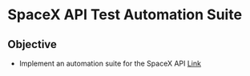 # SpaceX API Test Automation Suite

## Objective
- Implement an automation suite for the SpaceX API [Link](https://github.com/r-spacex/SpaceX-API/tree/master)
